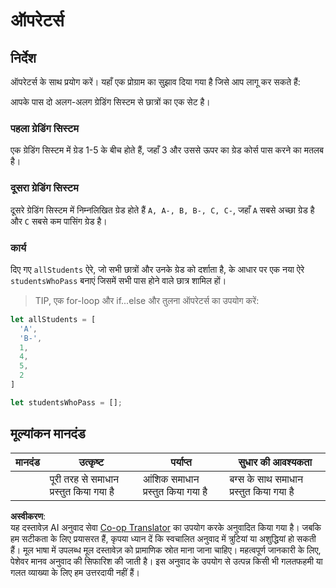 <!--
CO_OP_TRANSLATOR_METADATA:
{
  "original_hash": "bf62b82567e6f9bdf4abda9ae0ccb64a",
  "translation_date": "2025-08-24T12:15:19+00:00",
  "source_file": "2-js-basics/3-making-decisions/assignment.md",
  "language_code": "hi"
}
-->
# ऑपरेटर्स

## निर्देश

ऑपरेटर्स के साथ प्रयोग करें। यहाँ एक प्रोग्राम का सुझाव दिया गया है जिसे आप लागू कर सकते हैं:

आपके पास दो अलग-अलग ग्रेडिंग सिस्टम से छात्रों का एक सेट है।

### पहला ग्रेडिंग सिस्टम

एक ग्रेडिंग सिस्टम में ग्रेड 1-5 के बीच होते हैं, जहाँ 3 और उससे ऊपर का ग्रेड कोर्स पास करने का मतलब है।

### दूसरा ग्रेडिंग सिस्टम

दूसरे ग्रेडिंग सिस्टम में निम्नलिखित ग्रेड होते हैं `A, A-, B, B-, C, C-`, जहाँ `A` सबसे अच्छा ग्रेड है और `C` सबसे कम पासिंग ग्रेड है।

### कार्य

दिए गए `allStudents` ऐरे, जो सभी छात्रों और उनके ग्रेड को दर्शाता है, के आधार पर एक नया ऐरे `studentsWhoPass` बनाएं जिसमें सभी पास होने वाले छात्र शामिल हों।

> TIP, एक for-loop और if...else और तुलना ऑपरेटर्स का उपयोग करें:

```javascript
let allStudents = [
  'A',
  'B-',
  1,
  4,
  5,
  2
]

let studentsWhoPass = [];
```

## मूल्यांकन मानदंड

| मानदंड | उत्कृष्ट                      | पर्याप्त                      | सुधार की आवश्यकता               |
| ------- | ----------------------------- | ----------------------------- | ------------------------------- |
|         | पूरी तरह से समाधान प्रस्तुत किया गया है | आंशिक समाधान प्रस्तुत किया गया है | बग्स के साथ समाधान प्रस्तुत किया गया है |

**अस्वीकरण**:  
यह दस्तावेज़ AI अनुवाद सेवा [Co-op Translator](https://github.com/Azure/co-op-translator) का उपयोग करके अनुवादित किया गया है। जबकि हम सटीकता के लिए प्रयासरत हैं, कृपया ध्यान दें कि स्वचालित अनुवाद में त्रुटियां या अशुद्धियां हो सकती हैं। मूल भाषा में उपलब्ध मूल दस्तावेज़ को प्रामाणिक स्रोत माना जाना चाहिए। महत्वपूर्ण जानकारी के लिए, पेशेवर मानव अनुवाद की सिफारिश की जाती है। इस अनुवाद के उपयोग से उत्पन्न किसी भी गलतफहमी या गलत व्याख्या के लिए हम उत्तरदायी नहीं हैं।